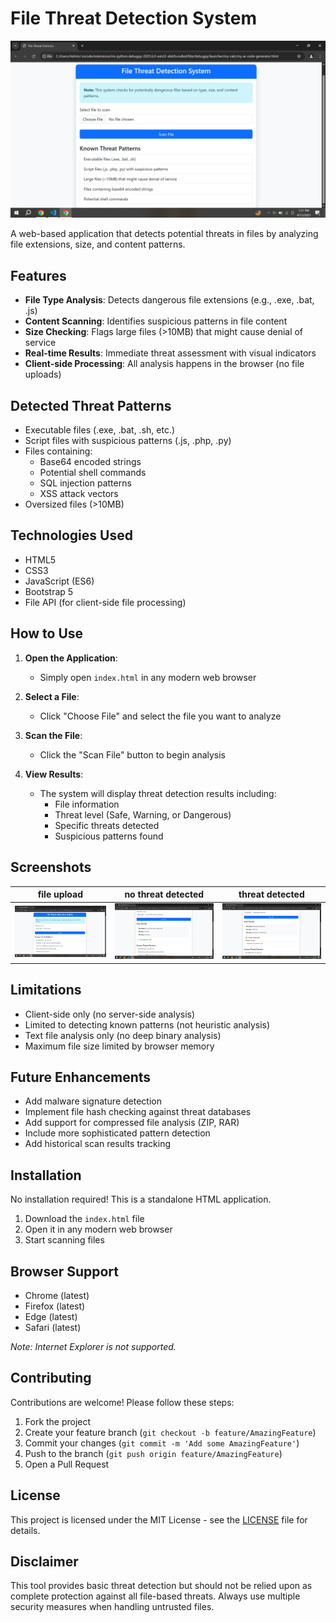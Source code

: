 # File Threat Detection System

![Threat Detection Demo](https://raw.githubusercontent.com/Ahmadjamil888/file-threat-finder/refs/heads/main/Screenshot%20(30).png)

A web-based application that detects potential threats in files by analyzing file extensions, size, and content patterns.

## Features

- **File Type Analysis**: Detects dangerous file extensions (e.g., .exe, .bat, .js)
- **Content Scanning**: Identifies suspicious patterns in file content
- **Size Checking**: Flags large files (>10MB) that might cause denial of service
- **Real-time Results**: Immediate threat assessment with visual indicators
- **Client-side Processing**: All analysis happens in the browser (no file uploads)

## Detected Threat Patterns

- Executable files (.exe, .bat, .sh, etc.)
- Script files with suspicious patterns (.js, .php, .py)
- Files containing:
  - Base64 encoded strings
  - Potential shell commands
  - SQL injection patterns
  - XSS attack vectors
- Oversized files (>10MB)

## Technologies Used

- HTML5
- CSS3
- JavaScript (ES6)
- Bootstrap 5
- File API (for client-side file processing)

## How to Use

1. **Open the Application**:
   - Simply open `index.html` in any modern web browser

2. **Select a File**:
   - Click "Choose File" and select the file you want to analyze

3. **Scan the File**:
   - Click the "Scan File" button to begin analysis

4. **View Results**:
   - The system will display threat detection results including:
     - File information
     - Threat level (Safe, Warning, or Dangerous)
     - Specific threats detected
     - Suspicious patterns found

## Screenshots

| file upload | no threat detected | threat detected |
|-------------|--------------------|-----------------|
| ![no file](https://raw.githubusercontent.com/Ahmadjamil888/file-threat-finder/refs/heads/main/Screenshot%20(30).png) | ![safe file detection](https://raw.githubusercontent.com/Ahmadjamil888/file-threat-finder/refs/heads/main/Screenshot%20(31).png) | ![threat detected](https://raw.githubusercontent.com/Ahmadjamil888/file-threat-finder/refs/heads/main/Screenshot%20(32).png) |

## Limitations

- Client-side only (no server-side analysis)
- Limited to detecting known patterns (not heuristic analysis)
- Text file analysis only (no deep binary analysis)
- Maximum file size limited by browser memory

## Future Enhancements

- Add malware signature detection
- Implement file hash checking against threat databases
- Add support for compressed file analysis (ZIP, RAR)
- Include more sophisticated pattern detection
- Add historical scan results tracking

## Installation

No installation required! This is a standalone HTML application.

1. Download the `index.html` file
2. Open it in any modern web browser
3. Start scanning files

## Browser Support

- Chrome (latest)
- Firefox (latest)
- Edge (latest)
- Safari (latest)

*Note: Internet Explorer is not supported.*

## Contributing

Contributions are welcome! Please follow these steps:

1. Fork the project
2. Create your feature branch (`git checkout -b feature/AmazingFeature`)
3. Commit your changes (`git commit -m 'Add some AmazingFeature'`)
4. Push to the branch (`git push origin feature/AmazingFeature`)
5. Open a Pull Request

## License

This project is licensed under the MIT License - see the [LICENSE](LICENSE) file for details.

## Disclaimer

This tool provides basic threat detection but should not be relied upon as complete protection against all file-based threats. Always use multiple security measures when handling untrusted files.
